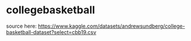 # collegebasketball
source here: https://www.kaggle.com/datasets/andrewsundberg/college-basketball-dataset?select=cbb19.csv
